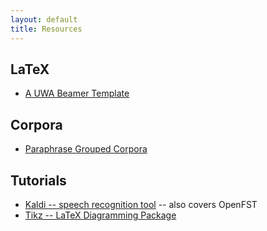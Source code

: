```yaml
---
layout: default
title: Resources
---
```


## LaTeX
 - [A UWA Beamer Template](uwabeamer)
 

## Corpora

 - [Paraphrase Grouped Corpora](./paraphrase_grouped_corpora/)

## Tutorials 
 - [Kaldi -- speech recognition tool](http://white.ucc.asn.au/Kaldi-Notes/) -- also covers OpenFST
 - [Tikz -- LaTeX Diagramming Package](https://www.overleaf.com/read/mcbykzjwdcgh)